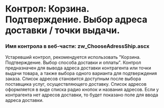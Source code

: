 ﻿---
description: 2.4.9.1
---
# Контрол: Корзина. Подтверждение. Выбор адреса доставки / точки выдачи.
### Имя контрола в веб-части: zw_ChooseAdressShip.ascx
Устаревший контрол, рекомендуется использовать "Корзина. Подтверждение. Выбор способа доставки и оплаты".
Контрол предназначен для вывода адреса доставки контрагента или точки выдачи товара, а также выбора одного варианта для подтверждения заказа.
Список адресов становится доступным после выбора поставщика услуг, осуществляющего доставку.
Список адресов оформляется в виде списка радио кнопок и названия адресов.
Если у контрагента нет адресов доставки, то будет показано поле для ввода адреса доставки. 
